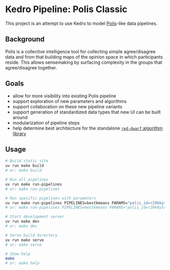 # Kedro Pipeline: Polis Classic

This project is an attempt to use Kedro to model [Polis](https://pol.is/home)-like data pipelines.

## Background

Polis is a collective intelligence tool for collecting simple agree/disagree data and from that
building maps of the opinion space in which participants reside. This allows sensemaking by
surfacing complexity in the groups that agree/disagree together.

## Goals

- allow for more visibility into existing Polis pipeline
- support exploration of new parameters and algorithms
- support collaboration on these new pipeline variants
- support generation of standardized data types that new UI can be built around
- modularization of pipeline steps
- help determine best architecture for the standalone [`red-dwarf` algorithm library](https://github.com/polis-community/red-dwarf/)

## Usage

```bash
# Build static site
uv run make build
# or: make build

# Run all pipelines
uv run make run-pipelines
# or: make run-pipelines

# Run specific pipelines with parameters
uv run make run-pipelines PIPELINES=bestkmeans PARAMS="polis_id=r29kkytnipymd3exbynkd"
# or: make run-pipelines PIPELINES=bestkmeans PARAMS="polis_id=r29kkytnipymd3exbynkd"

# Start development server
uv run make dev
# or: make dev

# Serve build directory
uv run make serve
# or: make serve

# Show help
make
# or: make help
```
